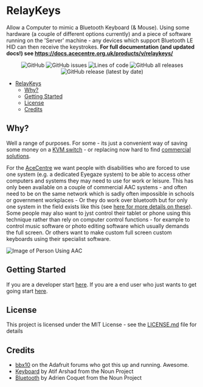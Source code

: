# RelayKeys

Allow a Computer to mimic a Bluetooth Keyboard (& Mouse). 
Using some hardware (a couple of different options currently) and a piece of software running on the 'Server' machine - any devices which support Bluetooth LE HID can then receive the keystrokes. **For full documentation (and updated docs!) see https://docs.acecentre.org.uk/products/v/relaykeys/**

<p align="center">
  <img alt="GitHub" src="https://img.shields.io/github/license/acecentre/relaykeys">
  <img alt="GitHub issues" src="https://img.shields.io/github/issues-raw/acecentre/relaykeys">
  <img alt="Lines of code" src="https://img.shields.io/tokei/lines/github/acecentre/relaykeys">
  <img alt="GitHub all releases" src="https://img.shields.io/github/downloads/acecentre/relaykeys/total">
  <img alt="GitHub release (latest by date)" src="https://img.shields.io/github/v/release/relaykeys/eyecommander">
</p>

<!--ts-->
   * [RelayKeys](#relaykeys)
      * [Why?](#why)
      * [Getting Started](#getting-started)
      * [License](#license)
      * [Credits](#credits)

<!-- Added by: willwade, at:  -->

<!--te-->

## Why?

Well a range of purposes. For some - its just a convenient way of saving some money on a [KVM switch](https://en.wikipedia.org/wiki/KVM_switch) - or replacing now hard to find [commercial solutions](https://docs.acecentre.org.uk/products/v/relaykeys/developers/other-projects). 

For the [AceCentre](http://acecentre.org.uk) we want people with disabilities who are forced to use one system (e.g. a dedicated Eyegaze system) to be able to access other computers and systems they may need to use for work or leisure. This has only been available on a couple of commercial AAC systems - and often need to be on the same network which is sadly often impossible in schools or government workplaces - Or they do work over bluetooth but for only one system in the field exists like this (see [here for more details on these](https://docs.acecentre.org.uk/products/v/relaykeys/developers/other-projects#aac-projects)). Some people may also want to jyst control their tablet or phone using this technique rather than rely on computer control functions - for example to control music software or photo editing software which usually demands the full screen. Or others want to make custom full screen custom keyboards using their specialist software. 

![Image of Person Using AAC](https://acecentre.org.uk/wp-content/uploads/2017/05/Helping-children-with-AAC-needs-1280x492.jpg)


## Getting Started

If you are a developer start [here](https://docs.acecentre.org.uk/products/v/relaykeys/developers/architecture). If you are a end user who just wants to get going start [here](https://docs.acecentre.org.uk/products/v/relaykeys/installation).


## License

This project is licensed under the MIT License - see the [LICENSE.md](LICENSE.md) file for details


## Credits

- [bbx10](https://forums.adafruit.com/viewtopic.php?f=53&t=145081&start=15) on the Adafruit forums who got this up and running. Awesome. 
- [Keyboard](https://thenounproject.com/search/?q=keyboard&i=1442359) by Atif Arshad from the Noun Project
- [Bluetooth](https://thenounproject.com/search/?q=bluetooth&i=1678456) by Adrien Coquet from the Noun Project
